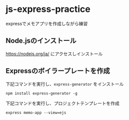 # js-express-practice
expressでメモアプリを作成しながら練習

##  Node.jsのインストール
https://nodejs.org/ja/ にアクセスしインストール

## Expressのボイラープレートを作成
下記コマンドを実行し、`express-generator` をインストール
```
npm install express-generator -g
```

下記コマンドを実行し、プロジェクトテンプレートを作成 
```
express memo-app --view=ejs
```
